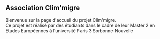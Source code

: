 ## Association Clim'migre

Bienvenue sur la page d'accueil du projet Clim'migre.  
Ce projet est réalisé par des étudiants dans le cadre de leur Master 2 en Études Européennes à l'université Paris 3 Sorbonne-Nouvelle
